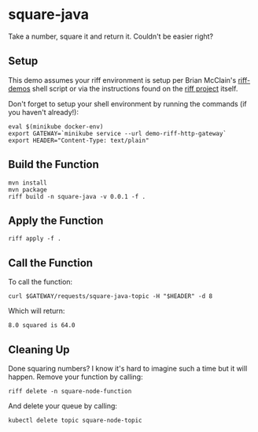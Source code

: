 # square-java
Take a number, square it and return it. Couldn't be easier right?

## Setup
This demo assumes your riff environment is setup per Brian McClain's [riff-demos](https://github.com/BrianMMcClain/riff-demos) shell script or via the instructions found on the [riff project](https://github.com/projectriff/riff) itself.

Don't forget to setup your shell environment by running the commands (if you haven't already!):

```
eval $(minikube docker-env)
export GATEWAY=`minikube service --url demo-riff-http-gateway`
export HEADER="Content-Type: text/plain"
```
Build the Function
---
```
mvn install
mvn package
riff build -n square-java -v 0.0.1 -f .
```

Apply the Function
---
```
riff apply -f .
```

Call the Function
---
To call the function:
```
curl $GATEWAY/requests/square-java-topic -H "$HEADER" -d 8
```

Which will return:
```
8.0 squared is 64.0
```
Cleaning Up
---
Done squaring numbers? I know it's hard to imagine such a time but it will happen. Remove your function by calling:
```
riff delete -n square-node-function
```
And delete your queue by calling:
```
kubectl delete topic square-node-topic
```

